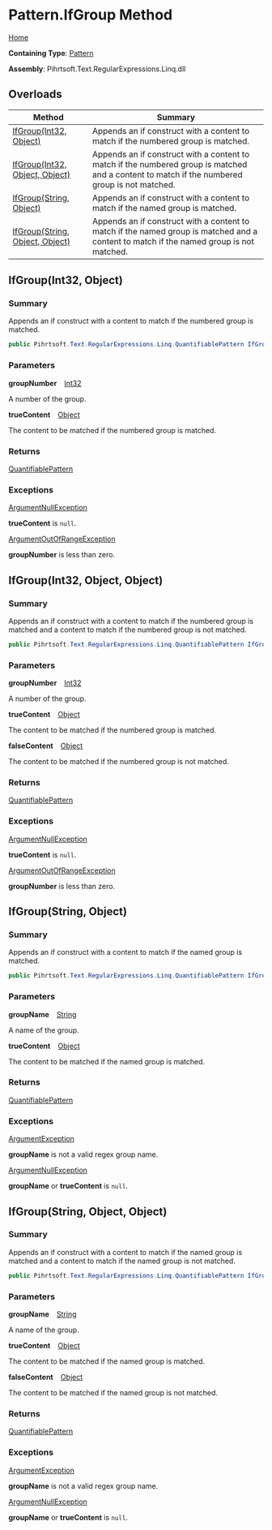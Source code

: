 # Pattern\.IfGroup Method

[Home](../../../../../../README.md)

**Containing Type**: [Pattern](../README.md)

**Assembly**: Pihrtsoft\.Text\.RegularExpressions\.Linq\.dll

## Overloads

| Method | Summary |
| ------ | ------- |
| [IfGroup(Int32, Object)](#Pihrtsoft_Text_RegularExpressions_Linq_Pattern_IfGroup_System_Int32_System_Object_) | Appends an if construct with a content to match if the numbered group is matched\. |
| [IfGroup(Int32, Object, Object)](#Pihrtsoft_Text_RegularExpressions_Linq_Pattern_IfGroup_System_Int32_System_Object_System_Object_) | Appends an if construct with a content to match if the numbered group is matched and a content to match if the numbered group is not matched\. |
| [IfGroup(String, Object)](#Pihrtsoft_Text_RegularExpressions_Linq_Pattern_IfGroup_System_String_System_Object_) | Appends an if construct with a content to match if the named group is matched\. |
| [IfGroup(String, Object, Object)](#Pihrtsoft_Text_RegularExpressions_Linq_Pattern_IfGroup_System_String_System_Object_System_Object_) | Appends an if construct with a content to match if the named group is matched and a content to match if the named group is not matched\. |

## IfGroup\(Int32, Object\) <a name="Pihrtsoft_Text_RegularExpressions_Linq_Pattern_IfGroup_System_Int32_System_Object_"></a>

### Summary

Appends an if construct with a content to match if the numbered group is matched\.

```csharp
public Pihrtsoft.Text.RegularExpressions.Linq.QuantifiablePattern IfGroup(int groupNumber, object trueContent)
```

### Parameters

**groupNumber** &ensp; [Int32](https://docs.microsoft.com/en-us/dotnet/api/system.int32)

A number of the group\.

**trueContent** &ensp; [Object](https://docs.microsoft.com/en-us/dotnet/api/system.object)

The content to be matched if the numbered group is matched\.

### Returns

[QuantifiablePattern](../../QuantifiablePattern/README.md)

### Exceptions

[ArgumentNullException](https://docs.microsoft.com/en-us/dotnet/api/system.argumentnullexception)

**trueContent** is `null`\.

[ArgumentOutOfRangeException](https://docs.microsoft.com/en-us/dotnet/api/system.argumentoutofrangeexception)

**groupNumber** is less than zero\.

## IfGroup\(Int32, Object, Object\) <a name="Pihrtsoft_Text_RegularExpressions_Linq_Pattern_IfGroup_System_Int32_System_Object_System_Object_"></a>

### Summary

Appends an if construct with a content to match if the numbered group is matched and a content to match if the numbered group is not matched\.

```csharp
public Pihrtsoft.Text.RegularExpressions.Linq.QuantifiablePattern IfGroup(int groupNumber, object trueContent, object falseContent)
```

### Parameters

**groupNumber** &ensp; [Int32](https://docs.microsoft.com/en-us/dotnet/api/system.int32)

A number of the group\.

**trueContent** &ensp; [Object](https://docs.microsoft.com/en-us/dotnet/api/system.object)

The content to be matched if the numbered group is matched\.

**falseContent** &ensp; [Object](https://docs.microsoft.com/en-us/dotnet/api/system.object)

The content to be matched if the numbered group is not matched\.

### Returns

[QuantifiablePattern](../../QuantifiablePattern/README.md)

### Exceptions

[ArgumentNullException](https://docs.microsoft.com/en-us/dotnet/api/system.argumentnullexception)

**trueContent** is `null`\.

[ArgumentOutOfRangeException](https://docs.microsoft.com/en-us/dotnet/api/system.argumentoutofrangeexception)

**groupNumber** is less than zero\.

## IfGroup\(String, Object\) <a name="Pihrtsoft_Text_RegularExpressions_Linq_Pattern_IfGroup_System_String_System_Object_"></a>

### Summary

Appends an if construct with a content to match if the named group is matched\.

```csharp
public Pihrtsoft.Text.RegularExpressions.Linq.QuantifiablePattern IfGroup(string groupName, object trueContent)
```

### Parameters

**groupName** &ensp; [String](https://docs.microsoft.com/en-us/dotnet/api/system.string)

A name of the group\.

**trueContent** &ensp; [Object](https://docs.microsoft.com/en-us/dotnet/api/system.object)

The content to be matched if the named group is matched\.

### Returns

[QuantifiablePattern](../../QuantifiablePattern/README.md)

### Exceptions

[ArgumentException](https://docs.microsoft.com/en-us/dotnet/api/system.argumentexception)

**groupName** is not a valid regex group name\.

[ArgumentNullException](https://docs.microsoft.com/en-us/dotnet/api/system.argumentnullexception)

**groupName** or **trueContent** is `null`\.

## IfGroup\(String, Object, Object\) <a name="Pihrtsoft_Text_RegularExpressions_Linq_Pattern_IfGroup_System_String_System_Object_System_Object_"></a>

### Summary

Appends an if construct with a content to match if the named group is matched and a content to match if the named group is not matched\.

```csharp
public Pihrtsoft.Text.RegularExpressions.Linq.QuantifiablePattern IfGroup(string groupName, object trueContent, object falseContent)
```

### Parameters

**groupName** &ensp; [String](https://docs.microsoft.com/en-us/dotnet/api/system.string)

A name of the group\.

**trueContent** &ensp; [Object](https://docs.microsoft.com/en-us/dotnet/api/system.object)

The content to be matched if the named group is matched\.

**falseContent** &ensp; [Object](https://docs.microsoft.com/en-us/dotnet/api/system.object)

The content to be matched if the named group is not matched\.

### Returns

[QuantifiablePattern](../../QuantifiablePattern/README.md)

### Exceptions

[ArgumentException](https://docs.microsoft.com/en-us/dotnet/api/system.argumentexception)

**groupName** is not a valid regex group name\.

[ArgumentNullException](https://docs.microsoft.com/en-us/dotnet/api/system.argumentnullexception)

**groupName** or **trueContent** is `null`\.


